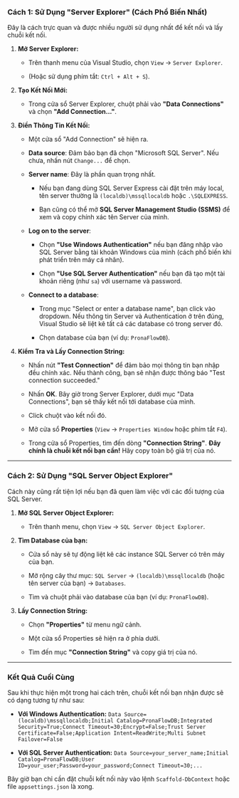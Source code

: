 ### **Cách 1: Sử Dụng "Server Explorer" (Cách Phổ Biến Nhất)**

Đây là cách trực quan và được nhiều người sử dụng nhất để kết nối và lấy chuỗi kết nối.

1. **Mở Server Explorer:**
    
    - Trên thanh menu của Visual Studio, chọn `View` -> `Server Explorer`.
        
    - (Hoặc sử dụng phím tắt: `Ctrl + Alt + S`).
        
2. **Tạo Kết Nối Mới:**
    
    - Trong cửa sổ Server Explorer, chuột phải vào **"Data Connections"** và chọn **"Add Connection..."**.
        
3. **Điền Thông Tin Kết Nối:**
    
    - Một cửa sổ "Add Connection" sẽ hiện ra.
        
    - **Data source**: Đảm bảo bạn đã chọn "Microsoft SQL Server". Nếu chưa, nhấn nút `Change...` để chọn.
        
    - **Server name**: Đây là phần quan trọng nhất.
        
        - Nếu bạn đang dùng SQL Server Express cài đặt trên máy local, tên server thường là `(localdb)\mssqllocaldb` hoặc `.\SQLEXPRESS`.
            
        - Bạn cũng có thể mở **SQL Server Management Studio (SSMS)** để xem và copy chính xác tên Server của mình.
            
    - **Log on to the server**:
        
        - Chọn **"Use Windows Authentication"** nếu bạn đăng nhập vào SQL Server bằng tài khoản Windows của mình (cách phổ biến khi phát triển trên máy cá nhân).
            
        - Chọn **"Use SQL Server Authentication"** nếu bạn đã tạo một tài khoản riêng (như `sa`) với username và password.
            
    - **Connect to a database**:
        
        - Trong mục "Select or enter a database name", bạn click vào dropdown. Nếu thông tin Server và Authentication ở trên đúng, Visual Studio sẽ liệt kê tất cả các database có trong server đó.
            
        - Chọn database của bạn (ví dụ: `PronaFlowDB`).
            
4. **Kiểm Tra và Lấy Connection String:**
    
    - Nhấn nút **"Test Connection"** để đảm bảo mọi thông tin bạn nhập đều chính xác. Nếu thành công, bạn sẽ nhận được thông báo "Test connection succeeded."
        
    - Nhấn **OK**. Bây giờ trong Server Explorer, dưới mục "Data Connections", bạn sẽ thấy kết nối tới database của mình.
        
    - Click chuột vào kết nối đó.
        
    - Mở cửa sổ **Properties** (`View` -> `Properties Window` hoặc phím tắt `F4`).
        
    - Trong cửa sổ Properties, tìm đến dòng **"Connection String"**. **Đây chính là chuỗi kết nối bạn cần!** Hãy copy toàn bộ giá trị của nó.
        

---

### **Cách 2: Sử Dụng "SQL Server Object Explorer"**

Cách này cũng rất tiện lợi nếu bạn đã quen làm việc với các đối tượng của SQL Server.

1. **Mở SQL Server Object Explorer:**
    
    - Trên thanh menu, chọn `View` -> `SQL Server Object Explorer`.
        
2. **Tìm Database của bạn:**
    
    - Cửa sổ này sẽ tự động liệt kê các instance SQL Server có trên máy của bạn.
        
    - Mở rộng cây thư mục: `SQL Server` -> `(localdb)\mssqllocaldb` (hoặc tên server của bạn) -> `Databases`.
        
    - Tìm và chuột phải vào database của bạn (ví dụ: `PronaFlowDB`).
        
3. **Lấy Connection String:**
    
    - Chọn **"Properties"** từ menu ngữ cảnh.
        
    - Một cửa sổ Properties sẽ hiện ra ở phía dưới.
        
    - Tìm đến mục **"Connection String"** và copy giá trị của nó.
        

---

### **Kết Quả Cuối Cùng**

Sau khi thực hiện một trong hai cách trên, chuỗi kết nối bạn nhận được sẽ có dạng tương tự như sau:

- **Với Windows Authentication:** `Data Source=(localdb)\mssqllocaldb;Initial Catalog=PronaFlowDB;Integrated Security=True;Connect Timeout=30;Encrypt=False;Trust Server Certificate=False;Application Intent=ReadWrite;Multi Subnet Failover=False`
    
- **Với SQL Server Authentication:** `Data Source=your_server_name;Initial Catalog=PronaFlowDB;User ID=your_user;Password=your_password;Connect Timeout=30;...`
    

Bây giờ bạn chỉ cần đặt chuỗi kết nối này vào lệnh `Scaffold-DbContext` hoặc file `appsettings.json` là xong.
